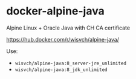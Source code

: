 # docker-alpine-java
Alpine Linux + Oracle Java with CH CA certificate

https://hub.docker.com/r/wisvch/alpine-java/

Use:
* `wisvch/alpine-java:8_server-jre_unlimited`
* `wisvch/alpine-java:8_jdk_unlimited`
